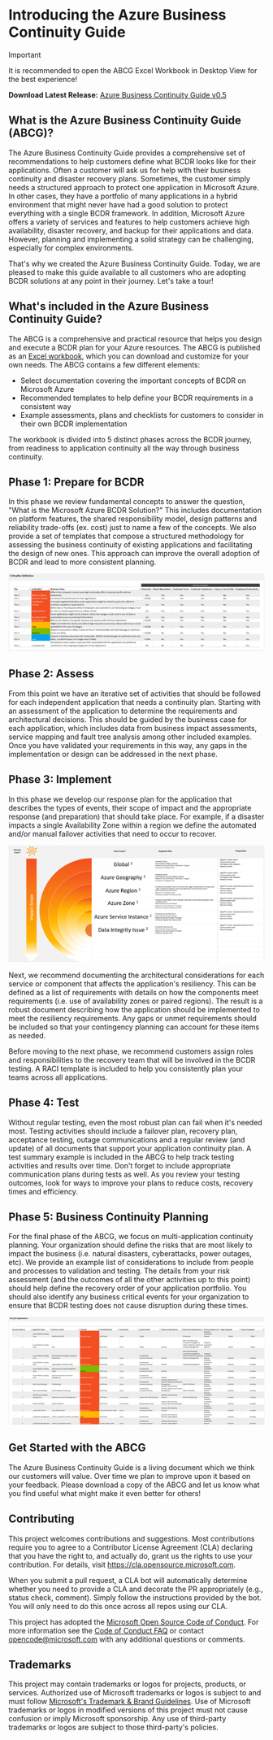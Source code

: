 # Introducing the Azure Business Continuity Guide

> [!IMPORTANT]
> It is recommended to open the ABCG Excel Workbook in Desktop View for the best experience!

**Download Latest Release:** [Azure Business Continuity Guide v0.5](https://github.com/Azure/BusinessContinuityGuide/releases/download/v0.5/ABCG.v0.5.xlsx)

## What is the Azure Business Continuity Guide (ABCG)?

The Azure Business Continuity Guide provides a comprehensive set of recommendations to help customers define what BCDR looks like for their applications. Often a customer will ask us for help with their business continuity and disaster recovery plans. Sometimes, the customer simply needs a structured approach to protect one application in Microsoft Azure. In other cases, they have a portfolio of many applications in a hybrid environment that might never have had a good solution to protect everything with a single BCDR framework. In addition, Microsoft Azure offers a variety of services and features to help customers achieve high availability, disaster recovery, and backup for their applications and data. However, planning and implementing a solid strategy can be challenging, especially for complex environments.

That's why we created the Azure Business Continuity Guide. Today, we are pleased to make this guide available to all customers who are adopting BCDR solutions at any point in their journey. Let's take a tour!

## What's included in the Azure Business Continuity Guide?

The ABCG is a comprehensive and practical resource that helps you design and execute a BCDR plan for your Azure resources. The ABCG is published as an [Excel workbook](https://github.com/Azure/BusinessContinuityGuide/releases/download/v0.5/ABCG.v0.5.xlsx), which you can download and customize for your own needs. The ABCG contains a few different elements:

- Select documentation covering the important concepts of BCDR on Microsoft Azure
- Recommended templates to help define your BCDR requirements in a consistent way
- Example assessments, plans and checklists for customers to consider in their own BCDR implementation

The workbook is divided into 5 distinct phases across the BCDR journey, from readiness to application continuity all the way through business continuity.

## Phase 1: Prepare for BCDR

In this phase we review fundamental concepts to answer the question, "What is the Microsoft Azure BCDR Solution?" This includes documentation on platform features, the shared responsibility model, design patterns and reliability trade-offs (ex. cost) just to name a few of the concepts. We also provide a set of templates that compose a structured methodology for assessing the business continuity of existing applications and facilitating the design of new ones. This approach can improve the overall adoption of BCDR and lead to more consistent planning.

![Phase 1 - Criticality Definitions](media/Phase1-Criticality-Definitions.png)

## Phase 2: Assess

From this point we have an iterative set of activities that should be followed for each independent application that needs a continuity plan. Starting with an assessment of the application to determine the requirements and architectural decisions. This should be guided by the business case for each application, which includes data from business impact assessments, service mapping and fault tree analysis among other included examples. Once you have validated your requirements in this way, any gaps in the implementation or design can be addressed in the next phase.

## Phase 3: Implement

In this phase we develop our response plan for the application that describes the types of events, their scope of impact and the appropriate response (and preparation) that should take place. For example, if a disaster impacts a single Availability Zone within a region we define the automated and/or manual failover activities that need to occur to recover.

![Phase 3 - Impact Scope](media/Phase3-Impact-Scope.png)

Next, we recommend documenting the architectural considerations for each service or component that affects the application's resiliency. This can be defined as a list of requirements with details on how the components meet requirements (i.e. use of availability zones or paired regions). The result is a robust document describing how the application should be implemented to meet the resiliency requirements. Any gaps or unmet requirements should be included so that your contingency planning can account for these items as needed.

Before moving to the next phase, we recommend customers assign roles and responsibilities to the recovery team that will be involved in the BCDR testing. A RACI template is included to help you consistently plan your teams across all applications.

## Phase 4: Test

Without regular testing, even the most robust plan can fail when it's needed most. Testing activities should include a failover plan, recovery plan, acceptance testing, outage communications and a regular review (and update) of all documents that support your application continuity plan. A test summary example is included in the ABCG to help track testing activities and results over time. Don't forget to include appropriate communication plans during tests as well. As you review your testing outcomes, look for ways to improve your plans to reduce costs, recovery times and efficiency.

## Phase 5: Business Continuity Planning

For the final phase of the ABCG, we focus on multi-application continuity planning. Your organization should define the risks that are most likely to impact the business (i.e. natural disasters, cyberattacks, power outages, etc). We provide an example list of considerations to include from people and processes to validation and testing. The details from your risk assessment (and the outcomes of all the other activities up to this point) should help define the recovery order of your application portfolio. You should also identify any business critical events for your organization to ensure that BCDR testing does not cause disruption during these times.

![Phase 5 - Application Recovery Order](media/Phase5-AppRecoveryOrder.png)

## Get Started with the ABCG

The Azure Business Continuity Guide is a living document which we think our customers will value. Over time we plan to improve upon it based on your feedback. Please download a copy of the ABCG and let us know what you find useful what might make it even better for others!

## Contributing

This project welcomes contributions and suggestions.  Most contributions require you to agree to a
Contributor License Agreement (CLA) declaring that you have the right to, and actually do, grant us
the rights to use your contribution. For details, visit https://cla.opensource.microsoft.com.

When you submit a pull request, a CLA bot will automatically determine whether you need to provide
a CLA and decorate the PR appropriately (e.g., status check, comment). Simply follow the instructions
provided by the bot. You will only need to do this once across all repos using our CLA.

This project has adopted the [Microsoft Open Source Code of Conduct](https://opensource.microsoft.com/codeofconduct/).
For more information see the [Code of Conduct FAQ](https://opensource.microsoft.com/codeofconduct/faq/) or
contact [opencode@microsoft.com](mailto:opencode@microsoft.com) with any additional questions or comments.

## Trademarks

This project may contain trademarks or logos for projects, products, or services. Authorized use of Microsoft 
trademarks or logos is subject to and must follow 
[Microsoft's Trademark & Brand Guidelines](https://www.microsoft.com/en-us/legal/intellectualproperty/trademarks/usage/general).
Use of Microsoft trademarks or logos in modified versions of this project must not cause confusion or imply Microsoft sponsorship.
Any use of third-party trademarks or logos are subject to those third-party's policies.
